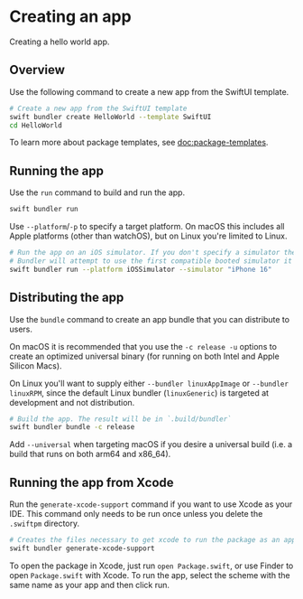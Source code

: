 # Creating an app

Creating a hello world app.

## Overview

Use the following command to create a new app from the SwiftUI template.

```sh
# Create a new app from the SwiftUI template
swift bundler create HelloWorld --template SwiftUI
cd HelloWorld
```

To learn more about package templates, see <doc:package-templates>.

## Running the app

Use the `run` command to build and run the app.

```sh
swift bundler run
```

Use `--platform`/`-p` to specify a target platform. On macOS this includes
all Apple platforms (other than watchOS), but on Linux you're limited to Linux.

```sh
# Run the app on an iOS simulator. If you don't specify a simulator then Swift
# Bundler will attempt to use the first compatible booted simulator it finds.
swift bundler run --platform iOSSimulator --simulator "iPhone 16"
```

## Distributing the app

Use the `bundle` command to create an app bundle that you can distribute to
users.

On macOS it is recommended that you use the `-c release -u` options to create
an optimized universal binary (for running on both Intel and Apple Silicon
Macs).

On Linux you'll want to supply either `--bundler linuxAppImage` or
`--bundler linuxRPM`, since the default Linux bundler (`linuxGeneric`) is
targeted at development and not distribution.

```sh
# Build the app. The result will be in `.build/bundler`
swift bundler bundle -c release
```

Add `--universal` when targeting macOS if you desire a universal build (i.e. a
build that runs on both arm64 and x86_64).

## Running the app from Xcode

Run the `generate-xcode-support` command if you want to use Xcode as your IDE.
This command only needs to be run once unless you delete the `.swiftpm`
directory.

```sh
# Creates the files necessary to get xcode to run the package as an app
swift bundler generate-xcode-support
```

To open the package in Xcode, just run `open Package.swift`, or use Finder to
open `Package.swift` with Xcode. To run the app, select the scheme with the
same name as your app and then click run.
